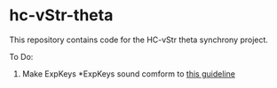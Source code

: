 # hc-vStr-theta

This repository contains code for the HC-vStr theta synchrony project.

To Do:
1. Make ExpKeys
  *ExpKeys sound comform to [this guideline](https://github.com/vandermeerlab/vandermeerlab/blob/master/doc/HOWTO_ExpKeys_Metadata.md)
